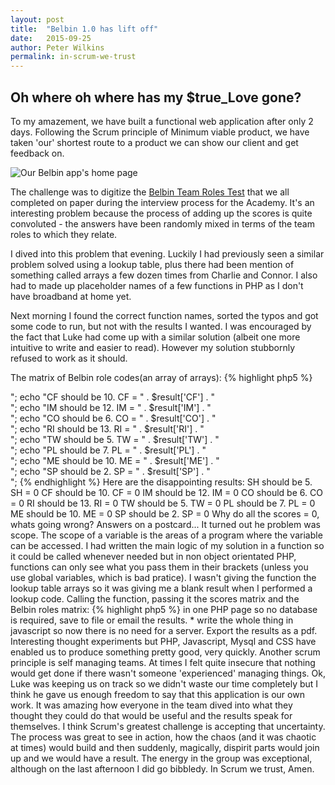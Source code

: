 ```yaml
---
layout: post
title:  "Belbin 1.0 has lift off"
date:   2015-09-25
author: Peter Wilkins
permalink: in-scrum-we-trust
---
```


## Oh where oh where has my $true_Love gone?

To my amazement, we have built a functional web application after only 2 days. Following the Scrum principle of Minimum viable product, we have taken 'our' shortest route to a product we can show our client and get feedback on.

![Our Belbin app's home page](http://peter-wilkins-mayden.github.io/acblog/belbinhome.png)

The challenge was to digitize the [Belbin Team Roles Test](http://belbin.com) that we all completed on paper during the interview process for the Academy. It's an interesting problem because the process of adding up the scores is quite convoluted - the answers have been randomly mixed in terms of the team roles to which they relate.

I dived into this problem that evening. Luckily I had previously seen a similar problem solved using a lookup table, plus there had been mention of something called arrays a few dozen times from Charlie and Connor. I also had to made up placeholder names of a few functions in PHP as I don't have broadband at home yet.



Next morning I found the correct function names, sorted the typos and got some code to run, but not with the results I wanted. I was encouraged by the fact that Luke had come up with a similar solution (albeit one more intuitive to write and easier to read). However my solution stubbornly refused to work as it should.

The matrix of Belbin role codes(an array of arrays):
{% highlight php5 %}
<?php
//  lookup table for belbin scores

 $BELBIN_CODES = array(
        array("RI", "TW", "PL", "CO", "CF", "SP", "SH", "IM", "ME"),
        array("IM", "CO", "SP", "RI", "ME", "SH", "TW", "PL", "CF"),
        array("CO", "CF", "SH", "PL", "TW", "RI", "CF", "ME", "IM"),
        array("TW", "SP", "SH", "ME", "IM", "PL", "CF", "RI", "CO"),
        array("ME", "IM", "TW", "SH", "RI", "CO", "CF", "PL", "SP"),
        array("SP", "PL", "TW", "CO", "CF", "ME", "IM", "SH", "RI"),
        array("SH", "ME", "CF", "RI", "IM", "PL", "CO", "SP", "TW"));

{% endhighlight %}



{% highlight php5 %}
<?php
// matrix of test scores
$test_scores = array(
 array(0,0,0,3,5,0,0,2,0),
 array(0,0,0,3,5,0,0,2,0),
 array(0,0,0,3,5,0,0,2,0),
 array(0,0,0,3,5,0,0,2,0),
 array(0,0,0,3,5,0,0,2,0),
 array(0,0,0,3,5,0,0,2,0),
 array(0,0,0,3,5,0,0,2,0));
{% endhighlight %}

Next I call my function and echo the results and what they should be but I don't get the results I expect....
{% highlight php5 %}
<?php
$result = add_up_scores($test_scores);

echo "SH should be  5. SH = " . $result['SH'] . "<br />";
echo "CF should be 10. CF = " . $result['CF'] . "<br />";
echo "IM should be 12. IM = " . $result['IM'] . "<br />";
echo "CO should be  6. CO = " . $result['CO'] . "<br />";
echo "RI should be 13. RI = " . $result['RI'] . "<br />";
echo "TW should be  5. TW = " . $result['TW'] . "<br />";
echo "PL should be  7. PL = " . $result['PL'] . "<br />";
echo "ME should be 10. ME = " . $result['ME'] . "<br />";
echo "SP should be  2. SP = " . $result['SP'] . "<br />";
{% endhighlight %}
Here are the disappointing results:

	SH should be 5. SH = 0
	CF should be 10. CF = 0
	IM should be 12. IM = 0
	CO should be 6. CO = 0
	RI should be 13. RI = 0
	TW should be 5. TW = 0
	PL should be 7. PL = 0
	ME should be 10. ME = 0
	SP should be 2. SP = 0

Why do all the scores = 0, whats going wrong? Answers on a postcard...





It turned out he problem was scope. The scope of a variable is the areas of a program where the variable can be accessed. I had written the main logic of my solution in a function so it could be called whenever needed but in non object orientated PHP, functions can only see what you pass them in their brackets (unless you use global variables, which is bad pratice). I wasn't giving the function the lookup table arrays so it was giving me a blank result when I performed a lookup code.

Calling the function, passing it the scores matrix and the Belbin roles matrix:
{% highlight php5 %}
<?php
$result = add_up_scores($test_scores, $BELBIN_CODES);
{% endhighlight %}

...and we get the correct results, woohoo!

	SH should be 5. SH = 5
	CF should be 10. CF = 10
	IM should be 12. IM = 12
	CO should be 6. CO = 6
	RI should be 13. RI = 13
	TW should be 5. TW = 5
	PL should be 7. PL = 7
	ME should be 10. ME = 10
	SP should be 2. SP = 2


A strongly typed language like Java would have spat it's dummy at this when trying to compile, but PHP was happy to let me hang by my own petard. An important lesson learned, one that will not be forgotten quickly. I learned an incredible amount in the two days, mostly about how much there is to learn and how much fun that is going to be.

I really enjoyed this project, it was impossible not to work on it every spare hour I had and I am brimming with ideas for Belbin 3.0 (2.0 was already canned due to it being fundamentally flawed). However, I should keep in mind that it's not about what I want. I'll have to see what the clients (in this case Mayden) want and plan the next version, if there is one, around that feedback.

Some of my ideas include
* put all the instructions, questions and results are on separate <divs> in one PHP page so no database is required, save to file or email the results.
* write the whole thing in javascript so now there is no need for a server. Export the results as a pdf.
Interesting thought experiments but PHP, Javascript, Mysql and CSS have enabled us to produce something pretty good, very quickly.

Another scrum principle is self managing teams. At times I felt quite insecure that nothing would get done if there wasn't someone 'experienced' managing things. Ok, Luke was keeping us on track so we didn't waste our time completely but I think he gave us enough freedom to say that this application is our own work. It was amazing how everyone in the team dived into what they thought they could do that would be useful and the results speak for themselves.

I think Scrum's greatest challenge is accepting that uncertainty. The process was great to see in action, how the chaos (and it was chaotic at times) would build and then suddenly, magically, dispirit parts would join up and we would have a result. The energy in the group was exceptional, although on the last afternoon I did go bibbledy. In Scrum we trust, Amen.
